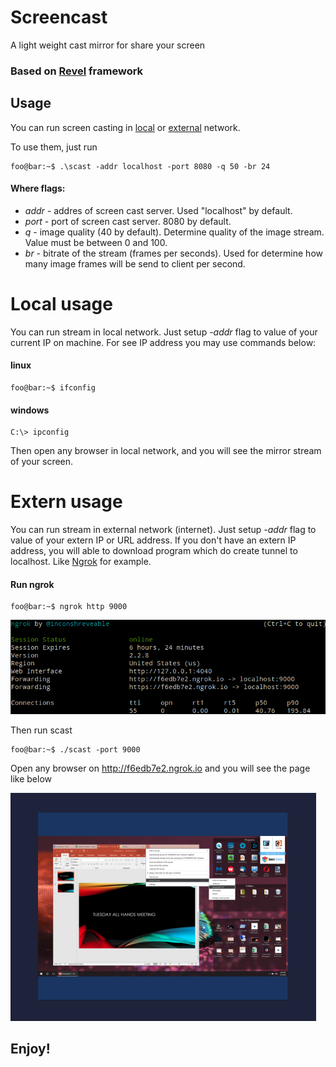 # Screencast

A light weight cast mirror for share your screen


### Based on [Revel](https://revel.github.io/) framework

## Usage

You can run screen casting in [local](#local-usage) or [external](#extern-usage) network.

To use them, just run
```console
foo@bar:~$ .\scast -addr localhost -port 8080 -q 50 -br 24 
```
#### Where flags:
* *addr* - addres of screen cast server.
Used "localhost" by default.
* *port* - port of screen cast server. 8080 by default.
* *q* - image quality (40 by default). Determine quality of the image stream. Value must be between 0 and 100.
* *br* - bitrate of the stream (frames per seconds). Used for determine how many image frames will be send to client per second.

# Local usage

You can run stream in local network.
Just setup *-addr* flag to value of your current IP on machine. For see IP address you may use commands below:

#### linux
```console
foo@bar:~$ ifconfig
```

#### windows
```console
C:\> ipconfig
```

Then open any browser in local network, and you will see the mirror stream of your screen.

# Extern usage

You can run stream in external network (internet).
Just setup *-addr* flag to value of your extern IP or URL address.
If you don't have an extern IP address, you will able to download program which do create tunnel to localhost. Like [Ngrok](https://ngrok.com/) for example.

#### Run ngrok

```console
foo@bar:~$ ngrok http 9000
```

![ngrok](./assets/ngrok.png)

Then run scast

```console
foo@bar:~$ ./scast -port 9000
```

Open any browser on http://f6edb7e2.ngrok.io and you will see the page like below

![index](./assets/index-html.png)

## Enjoy!